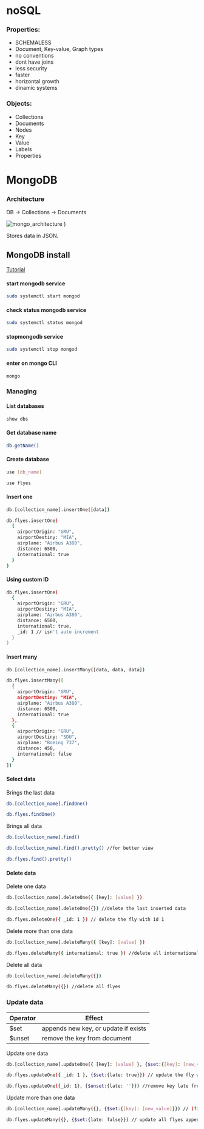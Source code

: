 # noSQL

### Properties:

* SCHEMALESS
* Document, Key-value, Graph types
* no conventions
* dont have joins
* less security
* faster
* horizontal growth
* dinamic systems

### Objects:

* Collections
* Documents
* Nodes
* Key
* Value
* Labels
* Properties

# MongoDB

### Architecture

DB -> Collections -> Documents

![mongo_architecture](https://media.geeksforgeeks.org/wp-content/uploads/20200127193216/mongodb-nosql-working.jpg)
)

Stores data in JSON.


## MongoDB install

[Tutorial](https://www.digitalocean.com/community/tutorials/how-to-install-mongodb-on-ubuntu-20-04-pt#passo-2-iniciando-o-servico-do-mongodb-e-testando-o-banco-de-dados)

#### start mongodb service
```sh
sudo systemctl start mongod
```

#### check status mongodb service
```sh
sudo systemctl status mongod
```

#### stopmongodb service
```sh
sudo systemctl stop mongod
```

#### enter on mongo CLI
```sh
mongo
```

### Managing 

#### List databases

```sh
show dbs
```

#### Get database name

```sh
db.getName()
```

#### Create database

```sh
use [db_name]

use flyes
```

#### Insert one

```sh
db.[collection_name].insertOne([data])

db.flyes.insertOne(
  {
    airportOrigin: "GRU",
    airportDestiny: "MIA",
    airplane: "Airbus A380",
    distance: 6500,
    international: true
  }
)
```

#### Using custom ID

```sh
db.flyes.insertOne(
  {
    airportOrigin: "GRU",
    airportDestiny: "MIA",
    airplane: "Airbus A380",
    distance: 6500,
    international: true,
    _id: 1 // isn't auto increment
  }
)
```

#### Insert many

```sh
db.[collection_name].insertMany([data, data, data])

db.flyes.insertMany([
  {
    airportOrigin: "GRU",
    airportDestiny: "MIA",
    airplane: "Airbus A380",
    distance: 6500,
    international: true
  },
  {
    airportOrigin: "GRU",
    airportDestiny: "SDU",
    airplane: "Boeing 737",
    distance: 450,
    international: false
  }
])
```


#### Select data

Brings the last data
```sh
db.[collection_name].findOne()

db.flyes.findOne()
```

Brings all data
```sh
db.[collection_name].find()

db.[collection_name].find().pretty() //for better view

db.flyes.find().pretty()
```

#### Delete data

Delete one data
```sh
db.[collection_name].deleteOne({ [key]: [value] })

db.[collection_name].deleteOne({}) //delete the last inserted data

db.flyes.deleteOne({ _id: 1 }) // delete the fly with id 1
```

Delete more than one data
```sh
db.[collection_name].deleteMany({ [key]: [value] })

db.flyes.deleteMany({ international: true }) //delete all international flyes 
```

Delete all data
```sh
db.[collection_name].deleteMany({})

db.flyes.deleteMany({}) //delete all flyes 
```

### Update data

| Operator | Effect                               |
| -------- | ------------------------------------ |
| $set     | appends new key, or update if exists |
| $unset   | remove the key from document         | 

Update one data
```sh
db.[collection_name].updateOne({ [key]: [value] }, {$set:{[key]: [new_value]}}) // (filter, new_data)

db.flyes.updateOne({ _id: 1 }, {$set:{late: true}}) // update the fly with id 1, appending new key late

db.flyes.updateOne({_id: 1}, {$unset:{late: ''}}) //remove key late from fly with id 1
```

Update more than one data
```sh
db.[collection_name].updateMany({}, {$set:{[key]: [new_value]}}) // (filter, new_data)

db.flyes.updateMany({}, {$set:{late: false}}) // update all flyes appending key late (or updating if exists)
```
